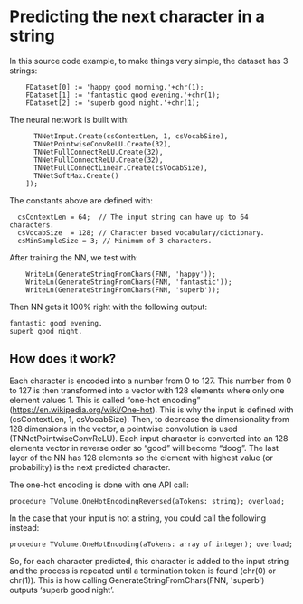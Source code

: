 # Predicting the next character in a string

In this source code example, to make things very simple, the dataset has 3 strings:
```
    FDataset[0] := 'happy good morning.'+chr(1);
    FDataset[1] := 'fantastic good evening.'+chr(1);
    FDataset[2] := 'superb good night.'+chr(1);
```

The neural network is built with:

```    FNN.AddLayer([
      TNNetInput.Create(csContextLen, 1, csVocabSize),
      TNNetPointwiseConvReLU.Create(32),
      TNNetFullConnectReLU.Create(32),
      TNNetFullConnectReLU.Create(32),
      TNNetFullConnectLinear.Create(csVocabSize),
      TNNetSoftMax.Create()
    ]);
```

The constants above are defined with:
```const
  csContextLen = 64;  // The input string can have up to 64 characters.
  csVocabSize  = 128; // Character based vocabulary/dictionary.
  csMinSampleSize = 3; // Minimum of 3 characters.
```

After training the NN, we test with:

```    WriteLn('Testing.');
    WriteLn(GenerateStringFromChars(FNN, 'happy'));
    WriteLn(GenerateStringFromChars(FNN, 'fantastic'));
    WriteLn(GenerateStringFromChars(FNN, 'superb'));
```

Then NN gets it 100% right with the following output:
```happy good morning.
fantastic good evening.
superb good night.
```

## How does it work?
Each character is encoded into a number from 0 to 127. This number from 0 to 127 is then transformed into a vector with 128 elements where only one element values 1. This is called “one-hot encoding” (https://en.wikipedia.org/wiki/One-hot). 
This is why the input is defined with (csContextLen, 1, csVocabSize). Then, to decrease the dimensionality from 128 dimensions in the vector, a pointwise convolution is used (TNNetPointwiseConvReLU). 
Each input character is converted into an 128 elements vector in reverse order so “good” will become “doog”. The last layer of the NN has 128 elements so the element with highest value (or probability) is the next predicted character.

The one-hot encoding is done with one API call:
```
procedure TVolume.OneHotEncodingReversed(aTokens: string); overload;
```

In the case that your input is not a string, you could call the following instead:

```
procedure TVolume.OneHotEncoding(aTokens: array of integer); overload;
```

So, for each character predicted, this character is added to the input string and the process is repeated until a termination token is found (chr(0) or chr(1)). This is how calling GenerateStringFromChars(FNN, 'superb') outputs ‘superb good night’.
